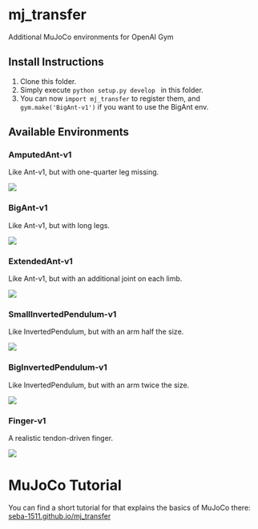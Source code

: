 # mj_transfer
Additional MuJoCo environments for OpenAI Gym

## Install Instructions

1. Clone this folder.
2. Simply execute `python setup.py develop ` in this folder.
3. You can now `import mj_transfer` to register them, and `gym.make('BigAnt-v1')` if you want to use the BigAnt env.

## Available Environments

### AmputedAnt-v1
Like Ant-v1, but with one-quarter leg missing. 

![](./web/figs/amputed_ant.png)

### BigAnt-v1
Like Ant-v1, but with long legs. 

![](./web/figs/big_ant.png)

### ExtendedAnt-v1
Like Ant-v1, but with an additional joint on each limb.

![](./web/figs/extended_ant.png)

### SmallInvertedPendulum-v1
Like InvertedPendulum, but with an arm half the size. 

![](./web/figs/small_inverted_pendulum.png)

### BigInvertedPendulum-v1
Like InvertedPendulum, but with an arm twice the size. 

![](./web/figs/big_inverted_pendulum.png)

### Finger-v1
A realistic tendon-driven finger.

![](./web/figs/finger.png)

# MuJoCo Tutorial
You can find a short tutorial for that explains the basics of MuJoCo there: [seba-1511.github.io/mj_transfer](seba-1511.github.io/mj_transfer)
